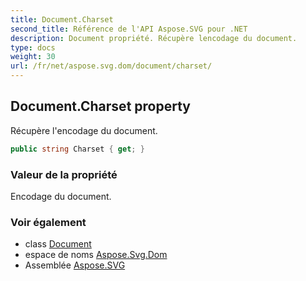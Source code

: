```yaml
---
title: Document.Charset
second_title: Référence de l'API Aspose.SVG pour .NET
description: Document propriété. Récupère lencodage du document.
type: docs
weight: 30
url: /fr/net/aspose.svg.dom/document/charset/
---
```

## Document.Charset property

Récupère l'encodage du document.

```csharp
public string Charset { get; }
```

### Valeur de la propriété

Encodage du document.

### Voir également

* class [Document](../)
* espace de noms [Aspose.Svg.Dom](../../document/)
* Assemblée [Aspose.SVG](../../../)


